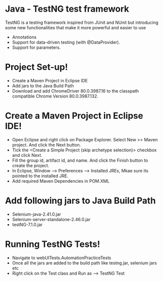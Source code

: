 # Java - TestNG test framework

TestNG is a testing framework inspired from JUnit and NUnit but introducing some new functionalities that make it more powerful and easier to use

  - Annotations
  - Support for data-driven testing (with @DataProvider).
  - Support for parameters.


# Project Set-up!

  - Create a Maven Project in Eclipse IDE
  - Add jars to the Java Build Path
  - Download and add ChromeDriver 80.0.3987.16 to the classpath compatible Chrome Version 80.0.3987.132.



# Create a Maven Project in Eclipse IDE!
  - Open Eclipse and right click on Package Explorer. Select New >> Maven project. And click the Next button.
  - Tick the <Create a Simple Project (skip archetype selection)> checkbox and click Next.
  - Fill the group id, artifact id, and name. And click the Finish button to create the project.
  - In Eclipse, Window --> Preferences --> Installed JREs, Mkae sure its pointed to the installed JRE.
  - Add required Maven Dependencies in POM.XML

# Add following jars to Java Build Path
  - Selenium-java-2.41.0.jar
  - Selenium-server-standalone-2.46.0.jar
  - testNG-7.1.0.jar

# Running TestNG Tests!
  - Navigate to webUITests.AutomationPracticeTests
  - Once all the jars are added to the build path like testng.jar, selenium jars etc
  - Right click on the Test class and Run as --> TestNG Test

